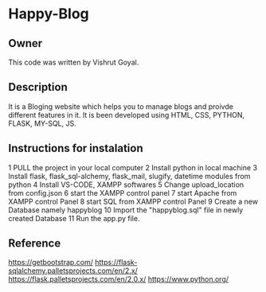 # Happy-Blog

## Owner

This code was written by Vishrut Goyal.


## Description

It is a Bloging website which helps you to manage blogs and proivde different features in it.
It is been developed using HTML, CSS, PYTHON, FLASK, MY-SQL, JS.

## Instructions for instalation

1 PULL the project in your local computer
2 Install python in local machine
3 Install flask, flask_sql-alchemy, flask_mail, slugify, datetime modules from python
4 Install VS-CODE, XAMPP softwares
5 Change upload_location from config.json
6 start the XAMPP control panel
7 start Apache from XAMPP control Panel
8 start SQL from XAMPP control Panel
9 Create a new Database namely happyblog
10 Import the "happyblog.sql" file in newly created Database
11 Run the app.py file.

## Reference

https://getbootstrap.com/
https://flask-sqlalchemy.palletsprojects.com/en/2.x/
https://flask.palletsprojects.com/en/2.0.x/
https://www.python.org/